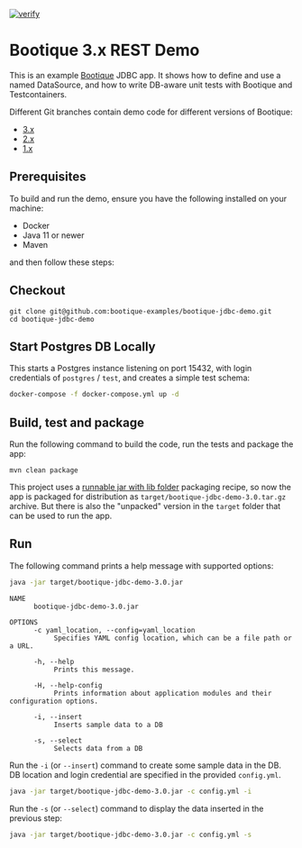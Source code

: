 [![verify](https://github.com/bootique-examples/bootique-jdbc-demo/actions/workflows/verify.yml/badge.svg)](https://github.com/bootique-examples/bootique-jdbc-demo/actions/workflows/verify.yml)


# Bootique 3.x REST Demo

This is an example [Bootique](http://bootique.io) JDBC app. It shows how to define and use a named DataSource,
and how to write DB-aware unit tests with Bootique and Testcontainers.

Different Git branches contain demo code for different versions of Bootique:

* [3.x](https://github.com/bootique-examples/bootique-jdbc-demo/tree/3.x)
* [2.x](https://github.com/bootique-examples/bootique-jdbc-demo/tree/2.x)
* [1.x](https://github.com/bootique-examples/bootique-jdbc-demo/tree/1.x)

## Prerequisites

To build and run the demo, ensure you have the following installed on your machine:

* Docker
* Java 11 or newer 
* Maven

and then follow these steps:

## Checkout
```
git clone git@github.com:bootique-examples/bootique-jdbc-demo.git
cd bootique-jdbc-demo
```

## Start Postgres DB Locally

This starts a Postgres instance listening on port 15432, with login credentials of `postgres` / `test`, and 
creates a simple test schema:

```bash
docker-compose -f docker-compose.yml up -d
```

## Build, test and package

Run the following command to build the code, run the tests and package the app:
```
mvn clean package
```
This project uses a [runnable jar with lib folder](https://bootique.io/docs/3.x/bootique-docs/#runnable-jar-with-lib)
packaging recipe, so now the app is packaged for distribution as `target/bootique-jdbc-demo-3.0.tar.gz` archive. But
there is also the "unpacked" version in the `target` folder that can be used to run the app.

## Run

The following command prints a help message with supported options:
```bash  
java -jar target/bootique-jdbc-demo-3.0.jar
```

```  
NAME
      bootique-jdbc-demo-3.0.jar

OPTIONS
      -c yaml_location, --config=yaml_location
           Specifies YAML config location, which can be a file path or a URL.

      -h, --help
           Prints this message.

      -H, --help-config
           Prints information about application modules and their configuration options.

      -i, --insert
           Inserts sample data to a DB

      -s, --select
           Selects data from a DB
```

Run the `-i` (or `--insert`) command to create some sample data in the DB. DB location and login credential are 
specified in the provided `config.yml`.
```bash
java -jar target/bootique-jdbc-demo-3.0.jar -c config.yml -i
```

Run the `-s` (or `--select`) command to display the data inserted in the previous step:

```bash    
java -jar target/bootique-jdbc-demo-3.0.jar -c config.yml -s
```
